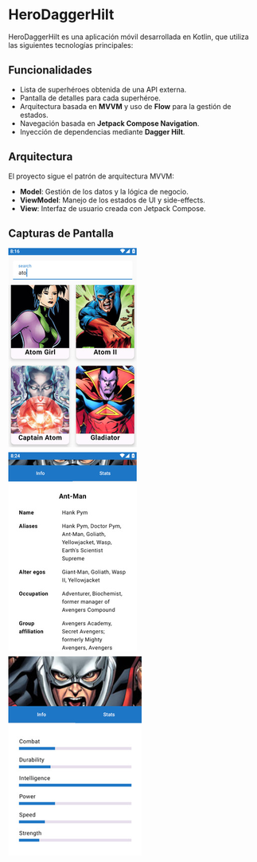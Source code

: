 # HeroDaggerHilt

HeroDaggerHilt es una aplicación móvil desarrollada en Kotlin, que utiliza las siguientes tecnologías principales:

## Funcionalidades
- Lista de superhéroes obtenida de una API externa.
- Pantalla de detalles para cada superhéroe.
- Arquitectura basada en **MVVM** y uso de **Flow** para la gestión de estados.
- Navegación basada en **Jetpack Compose Navigation**.
- Inyección de dependencias mediante **Dagger Hilt**.

## Arquitectura

El proyecto sigue el patrón de arquitectura MVVM:
- **Model**: Gestión de los datos y la lógica de negocio.
- **ViewModel**: Manejo de los estados de UI y side-effects.
- **View**: Interfaz de usuario creada con Jetpack Compose.

## Capturas de Pantalla
<div style="display: flex; flex-wrap: wrap; gap: 10px;">
    <img src="assets/HDMVVM-search.jpg" alt="search" width="258">
    <img src="assets/HDHMVVM-info.jpg" alt="info" width="258">
    <img src="assets/HDHMVVM-stats.jpg" alt="stats" width="268">
</div>
